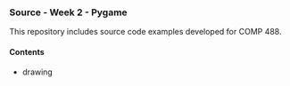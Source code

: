 ### Source - Week 2 - Pygame

This repository includes source code examples developed for COMP 488.

#### Contents

* drawing
